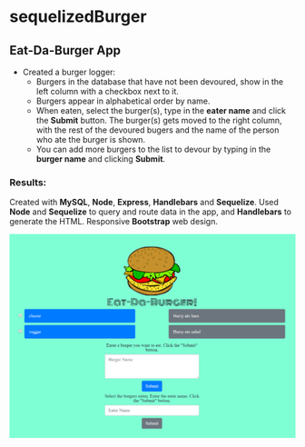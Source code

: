 # sequelizedBurger

## Eat-Da-Burger App

* Created a burger logger:
    * Burgers in the database that have not been devoured, show in the left column with a checkbox next to it.
    * Burgers appear in alphabetical order by name.
    * When eaten, select the burger(s), type in the **eater name** and click the **Submit** button.  The burger(s) gets moved to the right column, with the rest of the devoured bugers and the name of the person who ate the burger is shown.
    * You can add more burgers to the list to devour by typing in the **burger name** and clicking **Submit**.  

### Results:

 Created with **MySQL**, **Node**, **Express**, **Handlebars** and **Sequelize**. Used **Node** and **Sequelize** to query and route data in the app, and **Handlebars** to generate the HTML.  Responsive **Bootstrap** web design.  

 ![eat-da-burger app](./public/assets/img/burger-sequel.PNG)

